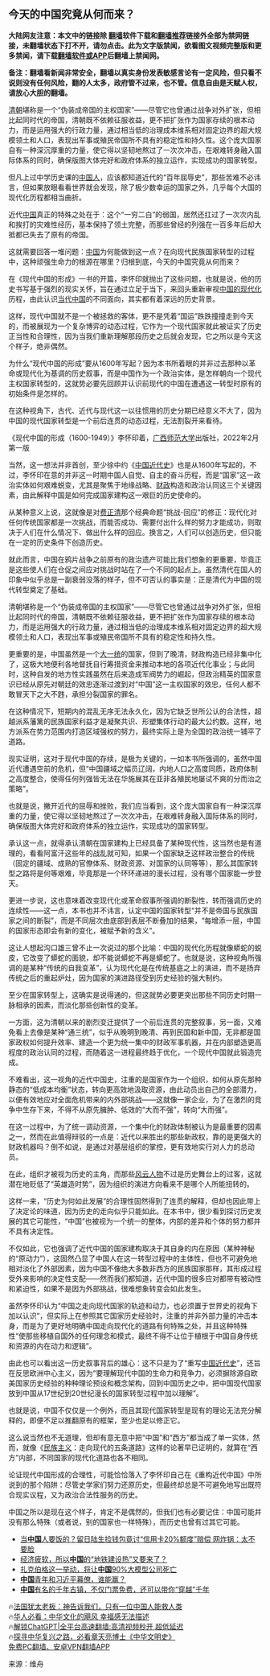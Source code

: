  <!-- 面包屑导航 --> <h2>今天的中国究竟从何而来？</h2> <p class="notice"><b>大陆网友注意：本文中的链接除 <a href="https://github.com/bannedbook/fanqiang" >翻墙</a>软件下载和<a href="https://github.com/killgcd/justmysocks/blob/master/README.md">翻墙推荐</a>链接外全部为禁网链接，未翻墙状态下打不开，请勿点击。此为文字版禁闻，欲看图文视频完整版和更多禁闻，请下载<a href="https://github.com/bannedbook/fanqiang">翻墙软件或APP</a>后翻墙上禁闻网。</p><p>备注：翻墙看新闻非常安全，翻墙以真实身份发表敏感言论有一定风险，但只看不说则没有任何风险，翻的人太多，政府管不过来，也不管。信息自由是天赋人权，请放心大胆的翻墙。</b></p>  <div class="entry"> <p id="summary"><a href="https://www.bannedbook.org/bnews/tag/%e6%b8%85%e6%9c%9d/" class="st_tag internal_tag" rel="tag" title="标签 清朝 下的日志">清朝</a>堪称是一个“伪装成帝国的主权国家”——尽管它也曾通过战争对外扩张，但相比起同时代的帝国，清朝既不依赖征服收益，更不把扩张作为国家存续的根本动力，而是运用强大的行政力量，通过相当低的治理成本维系相对固定边界的超大规模领土和人口，表现出军事或殖民帝国所不具有的稳定性和持久性。这个庞大国家自有一种深沉厚重的力量，使它得以坚韧地熬过了一次次冲击，在艰难转身融入国际体系的同时，确保版图大体完好和政府体系的独立运作，实现成功的国家转型。</p> <p id="conimg">但凡上过中学历史课的<a href="https://www.bannedbook.org/bnews/tag/%e4%b8%ad%e5%9b%bd%e4%ba%ba/" class="st_tag internal_tag" rel="tag" title="标签 中国人 下的日志">中国人</a>，应该都知道近代的“百年屈辱史”，那些苦难不必讳言，但如果放眼看看世界就会发现，除了极少数幸运的国家之外，几乎每个大国的现代化历程都相当曲折。</p> <p>近代<span class='wp_keywordlink_affiliate'><a href="https://www.bannedbook.org/" title="中国" target="_blank">中国</a></span>真正的特殊之处在于：这个“一穷二白”的弱国，居然还扛过了一次次内乱和挨打的灾难性经历，基本保持了领土完整，而那些曾经的列强在一百多年后却大抵都已失去了原有的帝国。</p> <p>这就需要回答一堆问题：<a href="https://www.bannedbook.org/bnews/tag/%E4%B8%AD%E5%9B%BD/" class="st_tag internal_tag" rel="tag" title="标签 中国 下的日志">中国</a>为何能做到这一点？在向现代民族国家转型的过程中，这种顽强生命力的根源在哪里？归根到底，今天的中国究竟从何而来？</p> <p>在《现代中国的形成》一书的开篇，李怀印就抛出了这些问题，也就是说，他的历史书写基于强烈的现实关怀，旨在通过立足于当下，来回头重新审视<span class='wp_keywordlink'><a href="https://www.bannedbook.org/forum2/topic993.html" title="中国的现代化" target="_blank">中国的现代化</a></span>历程，由此认识<a href="https://www.bannedbook.org/bnews/tag/%E5%BD%93%E4%BB%A3%E4%B8%AD%E5%9B%BD/" class="st_tag internal_tag" rel="tag" title="标签 当代中国 下的日志">当代中国</a>的不同面向，其实都有着深远的历史背景。</p> <p>这样，现代中国就不是一个被拯救的客体，更不是凭着“国运”跌跌撞撞走到今天的，而被展现为一个复杂博弈的动态过程，它作为一个现代国家就此被证实了历史正当性和合理性，因为当我们重新理解那段历史之后就会发现，它之所以是今天这个样子，绝非偶然。</p> <p>为什么“现代中国的形成”要从1600年写起？因为本书所着眼的并非过去那种以革命或现代化为基调的历史叙事，而是中国作为一个政治实体，是怎样朝向一个现代主权国家转型的，这就势必要先回顾并认识前现代的中国在遭遇这一转型时原有的初始条件是怎样的。</p> <p>在这种视角下，古代、近代与现代这一以往惯用的历史分期已经意义不大了，因为中国的现代国家转型是一个前后连贯的动态过程，无法割裂开来看待。</p> <p>《现代中国的形成（1600-1949）》李怀印着，<a href="https://www.bannedbook.org/bnews/tag/%E5%B9%BF%E8%A5%BF%E5%B8%88%E8%8C%83%E5%A4%A7%E5%AD%A6/" class="st_tag internal_tag" rel="tag" title="标签 广西师范大学 下的日志">广西师范大学</a>出版社，2022年2月第一版</p> <p>当然，这一想法并非首创，至少徐中约《<span class='wp_keywordlink'><a href="https://www.bannedbook.org/forum2/topic987.html" title="中国近代史" target="_blank">中国近代史</a></span>》也是从1600年写起的，不过，李怀印在意的并非这一时期中国人自觉、自主的奋斗历程，而是“国家”这一政治实体如何艰难蜕变，尤其是聚焦于地缘战略、<a href="https://www.bannedbook.org/bnews/tag/%E8%B4%A2%E6%94%BF/" class="st_tag internal_tag" rel="tag" title="标签 财政 下的日志">财政</a>构造和政治认同这三个关键因素，由此解释中国是如何完成国家建构这一艰巨的历史使命的。</p> <p>从某种意义上说，这就像是对<span class='wp_keywordlink'><a href="https://www.bannedbook.org/forum2/topic1255.html" title="吳良肱： 費正清這個人 " target="_blank">费正清</a></span>那个经典命题“挑战-回应”的修正：现代化对任何传统国家都是一次挑战，而能否成功、需要付出什么样的努力才能成功，则取决于人们在什么情况下、做出什么样的回应。换言之，人们可以创造历史，但只能在一定的历史条件下创造历史。</p> <p>就此而言，中国在鸦片战争之前原有的政治遗产可能比我们想象的更重要，毕竟正是这些使人们在仓促之间应对挑战时站在了一个不同的起点上。虽然清代在国人的印象中似乎总是一副衰弱没落的样子，但不可否认的事实是：正是清代为中国的现代转型奠定了基础。</p> <p>清朝堪称是一个“伪装成帝国的主权国家”——尽管它也曾通过战争对外扩张，但相比起同时代的帝国，清朝既不依赖征服收益，更不把扩张作为国家存续的根本动力，而是运用强大的行政力量，通过相当低的治理成本维系相对固定边界的超大规模领土和人口，表现出军事或殖民帝国所不具有的稳定性和持久性。</p> <p>更重要的是，中国虽然是一个<a href="https://www.bannedbook.org/bnews/tag/%e5%a4%a7%e4%b8%80%e7%bb%9f/" class="st_tag internal_tag" rel="tag" title="标签 大一统 下的日志">大一统</a>的国家，但到了晚清，财政构造已经非集中化了，这极大地便利各地督抚自行筹措资金来推动本地的各项近代化事业；与此同时，这种自发的地方性实践虽然在后来造成军阀势力的崛起，但政治精英的国家意识已经从原先对朝廷的效忠逐渐过渡到对“中国”这一主权国家的效忠，任何人都不敢冒天下之大不韪，承担分裂国家的罪名。</p> <p>在这种情况下，短期内的混乱无序无法永久化，因为它缺乏世所公认的合法性，超越派系藩篱的民族国家利益才是凝聚共识、形塑集体行动的最大公约数。这样，地方派系在势力范围内打造区域强权的努力，最终实际上是为全国的政治统一铺平了道路。</p> <p>现实证明，这对于现代中国的存续，是极为关键的，一如本书所强调的，虽然中国近代遭遇空前的危机，但“中国疆域之幅员辽阔，内地人口之高度同质，政府体制之高度整合，使得任何列强皆无法在华施展其在亚非各殖民地屡试不爽的分而治之策略”。</p>  <p>也就是说，撇开近代的屈辱和挫败，我们应当看到，这个庞大国家自有一种深沉厚重的力量，使它得以坚韧地熬过了一次次冲击，在艰难转身融入国际体系的同时，确保版图大体完好和政府体系的独立运作，实现成功的国家转型。</p> <p>承认这一点，就得承认清朝在国家建构上已经具备了某种现代性，这当然也是有道理的，看看阿富汗这些年的战乱就可知，如果一个国家缺乏这样政治整合的传统（固定的疆域、成熟的官僚体系、财政资源、对国家的认同等等），那么其国家转型之路将是何等艰难，毕竟那是一个环环递进的漫长过程，没有哪个国家能一步登天。</p> <p>更进一步说，这也意味着改变现代化或革命叙事所强调的断裂性，转而强调历史的连续性——这一点，本书也并不讳言，认定中国的国家转型“并不是帝国与民族国家之间的断裂”，而是不同层次由底部到表层不断叠加的结果，“每增添一层，中国的国家形态即会有新的变化，被赋予新的含义”。</p> <p>这让人想起沟口雄三曾不止一次说过的那个比喻：中国的现代化历程就像蟒蛇的蜕皮，它改变了蟒蛇的面貌，却不能说蟒蛇不再是蟒蛇了。也就是说，这种视角所强调的是某种“传统的自我变革”，认为现代化是在传统基底之上的演进，而不是扬弃传统之后的重起炉灶，因为国家的演进路径受到历史经验的强大制约。</p> <p>至少在国家转型上，这确实是说得通的，但这就势必要更突出那些不同历史时期一脉相承的因素，而淡化那些创新性的变革。</p> <p>一方面，这为清朝以来的剧烈变迁提供了一个前后连贯的完整叙事，另一面，又难免看上去像是某种“通三统”，似乎从晚明到晚清、再到民国和新中国，无非都是国家政权如何提升效率、建造一个更为统一集中的财政军事机器，并在内部塑造更高程度的政治认同的过程，而随着这一进程最终趋于优化，一个现代中国就此锻造完成。</p> <p>不难看出，这一视角的近代中国史，注重的是国家作为一个组织，如何从原先那种静态的“低成本均衡”状态，转向更高效地汲取资源，由此动员出自己的全部潜力，以便有效地应对全面危机带来的内外部挑战——这就像一家企业，为了在激烈的竞争中生存下来，不得不从原先臃肿、低效的“大而不强”，转向“大而强”。</p> <p>在这一过程中，为了统一调动资源，一个集中化的财政体制被认为是最重要的因素之一，然而在此值得辩驳的一点是：近代以来胜出的那些新政权，靠的是更强大的财政机器吗？倒不如说，是通过对基层组织的掌控，更有效地实行对人力的总动员。</p>  <p>在此，组织才被视为历史的主角，而那些<a href="https://www.bannedbook.org/bnews/tag/%E9%A3%8E%E4%BA%91%E4%BA%BA%E7%89%A9/" class="st_tag internal_tag" rel="tag" title="标签 风云人物 下的日志">风云人物</a>不过是历史舞台上的过客，这就潜在地贬低了“英雄造时势”，因为组织的演进方向看来不是哪个人所能扭转的。</p> <p>这样一来，“历史为何如此发展”的合理性固然得到了连贯的解释，但却也因此带上了决定论的味道，因为历史的走向似乎只能如此。在本书中，很少看到探讨历史发展的其它可能性，“中国”也被视为一个统一的整体，内部的差异和个体的努力都并不具有决定性。</p> <p>不仅如此，它也强调了近代中国的国家建构取决于其自身的内在原因（某种神秘的“原动力”），这固然凸显了中国人在这一转型过程中的主体性，但也不可避免地相对淡化了外部因素，因为中国不像绝大多数非西方的民族国家那样，其形成过程受外来影响的决定性支配——然而我们都知道，近代中国的很多应对都带有被动性和紧迫性，如果不是因为外部挑战，很难想象转变会如此发生。</p> <p>虽然李怀印认为“中国之走向现代国家的轨迹和动力，也必须置于世界史的视角下加以认识”，但实际上在参照其它国家历史经验时，注重的并非外部力量的冲击本身，而是为了更好地明确中国走向现代化的道路有何特殊之处，并且这种特殊性“使那些移植自国外的任何理念和模式，最终不得不让位于植根于中国自身传统和资源的内在动力和逻辑”。</p> <p>由此也可以看出这一历史叙事背后的雄心：这不只是为了“重写<a href="https://www.bannedbook.org/bnews/tag/%E4%B8%AD%E5%9B%BD%E8%BF%91%E4%BB%A3%E5%8F%B2/" class="st_tag internal_tag" rel="tag" title="标签 中国近代史 下的日志">中国近代史</a>”，还旨在反思欧洲中心主义，因为“要理解现代中国的生命力和竞争力，必须摒除源自欧美国家历史经验的种种理论预设和概念架构，回到中国历史之中，把中国现代国家放到中国从17世纪到20世纪漫长的国家转型过程中加以理解”。</p> <p>也就是说，中国不仅仅是一个例外，而且其现代国家转型是现有的理论无法充分解释的，即便不足以推翻原有的框架，至少也足以修正它。</p> <p>这么说当然也不无道理，但却有意无意中把“中国”和“西方”都当成了单一实体，然而，就像《<span class='wp_keywordlink'><a href="https://www.bannedbook.org/forum11/topic333.html" title="禁片：民族主义和三座大山" target="_blank">民族主义</a></span>：走向现代的五条道路》这样的论著早已证明的，就算在“西方”内部，不同国家的现代化道路也各不相同。</p> <p>论证现代中国形成的合理性，可能恰恰落入了李怀印自己在《重构近代中国》中所说到的那个陷阱：尽管史学家们努力还原历史，但最终却总是不可避免地写出既符合现实议程，又为政治合法性服务的历史。</p>  <p>中国之所以是现在这个样子，肯定不是偶然的，但我们也有必要记住：中国可能并没有那么特殊（或者说，别的国家也一样特殊），而历史也曾有过其它可能。</p> <!--<div id="taboola-mid-1"></div>--><ul class='op-related-articles' title='相关阅读'> <li><a href='https://www.bannedbook.org/bnews/worldnews/20230911/1931990.html' target='_blank'>当<b>中国</b>人要饭的？留日陆生捡钱包竟讨“信用卡20%额度”赔偿 网炸锅：太不要脸</a></li> <li><a href='https://www.bannedbook.org/bnews/finance/20230911/1931989.html' target='_blank'>经济疲软，所以<b>中国</b>的“地铁建设热”又要来了？</a></li> <li><a href='https://www.bannedbook.org/bnews/topimagenews/20230911/1931986.html' target='_blank'>扎克伯格这一举动，将让<b>中国</b>90%大模型公司死亡</a></li> <li><a href='https://www.bannedbook.org/bnews/cnnews/20230911/1931975.html' target='_blank'><b>中国</b>青年和习近平幕僚，谁能赢？</a></li> <li><a href='https://www.bannedbook.org/bnews/funmedia/20230911/1931973.html' target='_blank'><b>中国</b>有名的千年古镇，不仅门票免费，还可以带你“穿越”千年</a></li> </ul> <p class="texttj"> 🔥<a href="https://www.bannedbook.org/bnews/ssgc/20230219/1850782.html" target="_blank">法国犹太老板：神告诉我们，只有一位中国人能救人类</a><br/> 🔥<a href="https://www.bannedbook.org/bnews/comments/20220220/1694796.html" target="_blank">华人必看：中华文化的飓风 幸福感无法描述</a><br/> 🔥<a href="https://github.com/bannedbook/fanqiang/wiki/V2ray%E6%9C%BA%E5%9C%BA" target="_blank">解锁ChatGPT|全平台高速翻墙:高清视频秒开,超低延迟</a><br/> 🔥<a href="https://www.bannedbook.org/bnews/comments/20220808/1768773.html" target="_blank">探寻中华复兴之路，必看章天亮博士《中华文明史》</a><br/> <a href="https://github.com/bannedbook/fanqiang/wiki/%E7%A6%81%E9%97%BB%E7%BD%91%E5%AE%89%E5%8D%93%E7%BF%BB%E5%A2%99%E6%96%B0%E9%97%BBAPP" target="_blank">免费PC翻墙、安卓VPN翻墙APP</a><br/> </p><p class="src-info">来源：维舟 </p><a name='sharetosocial'></a> <div style="margin-bottom:5px;padding-bottom:5px;clear:both"> <div id="archive-pix-1" class="banner-ads"> <!-- AuctionX Display platform tag START --> <div id="27602x728x90x621x_ADSLOT1" clicktrack="%%CLICK_URL_ESC%%"></div>  <!-- AuctionX Display platform tag END --> </div> <div id="archive-pix-2" class="banner-ads"> <!-- AuctionX Display platform tag START --> <div id="27556x300x250x621x_ADSLOT1" clicktrack="%%CLICK_URL_ESC%%" style="margin:0 auto;text-align:center"></div>  <!-- AuctionX Display platform tag END --> </div> </div>  <div id="archive-pix-1" class="banner-ads"> <!-- AuctionX Display platform tag START --> <div id="27603x728x90x621x_ADSLOT1" clicktrack="%%CLICK_URL_ESC%%"></div>  <!-- AuctionX Display platform tag END --> </div> </div><!--END ENTRY--> 